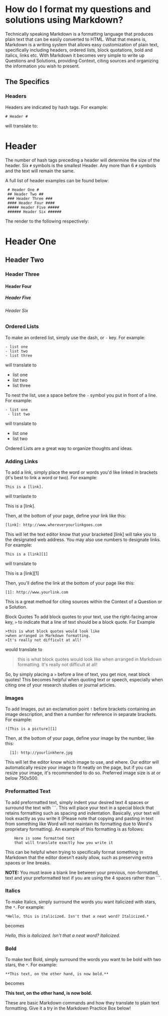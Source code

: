 # How do I format my questions and solutions using Markdown? #
Technically speaking Markdown is a formatting language that produces plain 
text that can be easily converted to HTML. What that means is, Markdown is a 
writing system that allows easy customization of plain text, specifically 
including headers, ordered lists, block quotations, bold and italics, 
links etc. With Markdown it becomes very simple to write up Questions and 
Solutions, providing Context, citing sources and organizing the information 
you wish to present.

## The Specifics ##
### Headers ###
Headers are indicated by hash tags. For example:

```
# Header #
```

will translate to:
# Header # 

The number of hash tags preceding a header will determine the size of the 
header. Six `#` symbols is the smallest Header. Any more than 6 `#` symbols 
and the text will remain the same.

A full list of header examples can be found below:

```
 # Header One #
 ## Header Two ##
 ### Header Three ###
 #### Header Four ####
 ##### Header Five #####
 ###### Header Six ######
```

The render to the following respectively:
# Header One #
## Header Two ##
### Header Three ###
#### Header Four ####
##### Header Five #####
###### Header Six ######



 
### Ordered Lists ###
To make an ordered list, simply use the dash, or `-` key. For example: 

```
- list one
- list two  
- list three
```

will translate to

- list one
- list two
- list three

To nest the list, use a space before the `-` symbol you put in front of a line. 
For example:

```
- list one
 - list two
```

will translate to

- list one
 - list two


Ordered Lists are a great way to organize thoughts and ideas.  


### Adding Links ###
To add a link, simply place the word or words you'd like linked in brackets
(it's best to link a word or two). For example: 

```
This is a [link]. 
```

will tranlaste to 

This is a [link]. 

Then, at the bottom of your page, define your link like this:

```
[link]: http://www.whereveryourlinkgoes.com 
```

This will let the text editor know that your bracketed [link] will take you to 
the designated web address. You may also use numbers to designate links. 
For example:

```
This is a [link][1]
```

will translate to

This is a [link][1]

Then, you'll define the link at the bottom of your page like this:

```
[1]: http://www.yourlink.com 
```

This is a great method for citing sources within the Context of a Question or
a Solution. 

Block Quotes
To add block quotes to your text, use the right-facing arrow key, `>` to 
indicate that a line of text should be a block quote. For Example

```
>this is what block quotes would look like
>when arranged in Markdown formatting. 
>It's really not difficult at all! 
```

would translate to

>this is what block quotes would look like
> when arranged in Markdown formatting.
> It's really not difficult at all!

So, by simply placing a `>` before a line of text, you get nice, 
neat block quotes! This becomes helpful when quoting text or speech, 
especially when citing one of your research studies or journal articles. 

### Images ###
To add Images, put an exclamation point `!` before brackets containing an 
image description, and then a number for reference in separate brackets.
For example:

```![This is a picture][1]```

Then, at the bottom of your page, define your image by the number, like this:

```
  [1]: http://yourlinkhere.jpg
```

This will let the editor know which image to use, and where. 
Our editor will automatically resize your image to fit neatly on the page, but 
if you can resize your image, it's recommended to do so. Preferred image size 
is at or below 750x500.

### Preformatted Text ###
To add preformatted text, simply indent your desired text 4 spaces or surround 
the text with ```. This will place your text in a special block that retains 
formatting such as  spacing and indentation. Basically, your text will 
look exactly as you write it (Please note that copying and pasting in text from
something like Word will not maintain its formatting due to Word's proprietary 
formatting). An example of this formatting is as follows:

```
    Here is some formatted text
    that will translate exactly how you write it
```

This can be helpful when trying to specifically format something in Markdown 
that the editor doesn't easily allow, such as preserving extra spaces or 
line breaks. 

**NOTE:** You must leave a blank line between your previous, non-formatted, text 
and your preformatted text if you are using the 4 spaces rather than ```.


### Italics ###
To make Italics, simply surround the words you want italicized with stars, 
the `*`. For example:
```
*Hello, this is italicized. Isn't that a neat word? Italicized.*
```
becomes

*Hello, this is italicized. Isn't that a neat word? Italicized.* 

### Bold ###
To make text Bold, simply surround the words you want to be bold with two 
stars, the `*`. For example:

```
**This text, on the other hand, is now bold.**
```
becomes

**This text, on the other hand, is now bold.**

These are basic Markdown commands and how they translate to plain text 
formatting. Give it a try in the Markdown Practice Box below!